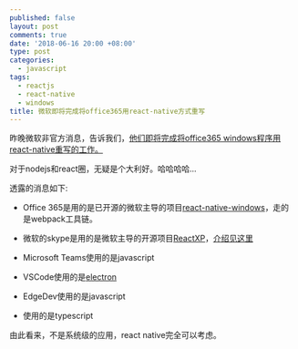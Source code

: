 ```yaml
---
published: false
layout: post
comments: true
date: '2018-06-16 20:00 +08:00'
type: post
categories:
  - javascript
tags:
  - reactjs
  - react-native
  - windows
title: 微软即将完成将office365用react-native方式重写
---
```

昨晚微软非官方消息，告诉我们，[他们即将完成将office365 windows程序用react-native重写的工作。](https://twitter.com/TheLarkInn/status/1006746626617008128)

对于nodejs和react圈，无疑是个大利好。哈哈哈哈...

透露的消息如下:
- Office 365是用的是已开源的微软主导的项目[react-native-windows](https://github.com/Microsoft/react-native-windows)，走的是webpack工具链。
- 微软的skype是用的是微软主导的开源项目[ReactXP](https://github.com/microsoft/reactxp)，[介绍见这里](https://microsoft.github.io/reactxp/blog/2017/04/06/introducing-reactxp.html)

- Microsoft Teams使用的是javascript
- VSCode使用的是[electron](https://github.com/electron/electron)
- EdgeDev使用的是javascript
- 使用的是typescript

由此看来，不是系统级的应用，react native完全可以考虑。

